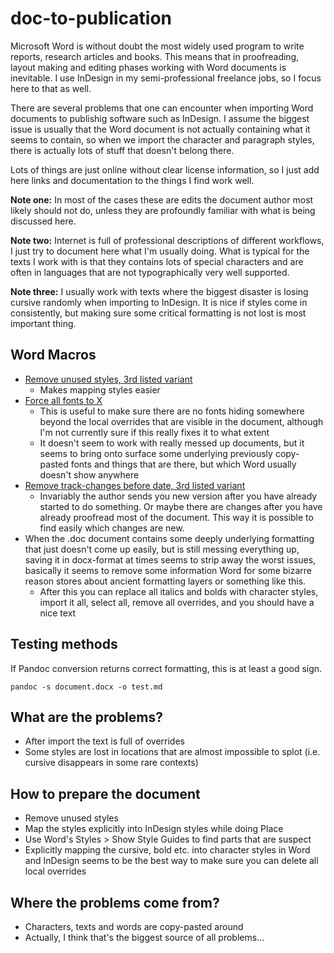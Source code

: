 # doc-to-publication

Microsoft Word is without doubt the most widely used program to write reports, research articles and books. This means that in proofreading, layout making and editing phases working with Word documents is inevitable. I use InDesign in my semi-professional freelance jobs, so I focus here to that as well.

There are several problems that one can encounter when importing Word documents to publishig software such as InDesign. I assume the biggest issue is usually that the Word document is not actually containing what it seems to contain, so when we import the character and paragraph styles, there is actually lots of stuff that doesn't belong there.

Lots of things are just online without clear license information, so I just add here links and documentation to the things I find work well.

**Note one:** In most of the cases these are edits the document author most likely should not do, unless they are profoundly familiar with what is being discussed here.

**Note two:** Internet is full of professional descriptions of different workflows, I just try to document here what I'm usually doing. What is typical for the texts I work with is that they contains lots of special characters and are often in languages that are not typographically very well supported.

**Note three:** I usually work with texts where the biggest disaster is losing cursive randomly when importing to InDesign. It is nice if styles come in consistently, but making sure some critical formatting is not lost is most important thing.

## Word Macros

- [Remove unused styles, 3rd listed variant](https://answers.microsoft.com/en-us/office/forum/office_2010-word/word-2010-how-does-one-remove-any-unused-styles-in/d9d879ea-d89f-453d-bc8e-6d3dd6f4e48d?auth=1)
    - Makes mapping styles easier
- [Force all fonts to X](https://word.tips.net/T011069_Finding_Text_Not_Using_a_Particular_Font.html)
    - This is useful to make sure there are no fonts hiding somewhere beyond the local overrides that are visible in the document, although I'm not currently sure if this really fixes it to what extent
    - It doesn't seem to work with really messed up documents, but it seems to bring onto surface some underlying previously copy-pasted fonts and things that are there, but which Word usually doesn't show anywhere
- [Remove track-changes before date, 3rd listed variant](https://www.datanumen.com/blogs/4-quick-ways-view-accept-revisions-date-word-document)
    - Invariably the author sends you new version after you have already started to do something. Or maybe there are changes after you have already proofread most of the document. This way it is possible to find easily which changes are new.
- When the .doc document contains some deeply underlying formatting that just doesn't come up easily, but is still messing everything up, saving it in docx-format at times seems to strip away the worst issues, basically it seems to remove some information Word for some bizarre reason stores about ancient formatting layers or something like this.
   - After this you can replace all italics and bolds with character styles, import it all, select all, remove all overrides, and you should have a nice text

## Testing methods

If Pandoc conversion returns correct formatting, this is at least a good sign.

    pandoc -s document.docx -o test.md

## What are the problems?

- After import the text is full of overrides
- Some styles are lost in locations that are almost impossible to splot (i.e. cursive disappears in some rare contexts)

## How to prepare the document

- Remove unused styles
- Map the styles explicitly into InDesign styles while doing Place
- Use Word's Styles > Show Style Guides to find parts that are suspect
- Explicitly mapping the cursive, bold etc. into character styles in Word and InDesign seems to be the best way to make sure you can delete all local overrides

## Where the problems come from?

- Characters, texts and words are copy-pasted around 
- Actually, I think that's the biggest source of all problems…
